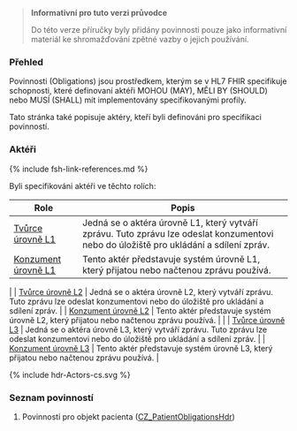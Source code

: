 <div xmlns="http://www.w3.org/1999/xhtml" xmlns:xsi="http://www.w3.org/2001/XMLSchema-instance"> 
<blockquote class="stu-note"> 
<b>Informativní pro tuto verzi průvodce</b> 
<p>Do této verze příručky byly přidány povinnosti pouze jako informativní materiál ke shromažďování zpětné vazby o jejich používání.</p> 
</blockquote>
</div>

### Přehled

Povinnosti (Obligations) jsou prostředkem, kterým se v  HL7 FHIR specifikuje schopnosti, které definovaní aktéři MOHOU (MAY), MĚLI BY (SHOULD) nebo MUSÍ (SHALL) mít implementovány specifikovanými profily.

Tato stránka také popisuje aktéry, kteří byli definováni pro specifikaci povinností.

### Aktéři

{% include fsh-link-references.md %}

Byli specifikováni aktéři ve těchto rolích:

| Role                                                 | Popis                                                                                                                      |
| ---------------------------------------------------- | -------------------------------------------------------------------------------------------------------------------------- |
| [Tvůrce úrovně L1](ActorDefinition-actor-creator-hdr-L1.html)     | Jedná se o aktéra úrovně L1, který vytváří zprávu. Tuto zprávu lze odeslat konzumentovi nebo do úložiště pro ukládání a sdílení zpráv. |
| [Konzument úrovně L1](ActorDefinition-actor-consumer-hdr-L1.html) | Tento aktér představuje systém úrovně L1, který přijatou nebo načtenou zprávu používá.                                                  |
 |
| [Tvůrce úrovně L2](ActorDefinition-actor-creator-hdr-L2.html)     | Jedná se o aktéra úrovně L2, který vytváří zprávu. Tuto zprávu lze odeslat konzumentovi nebo do úložiště pro ukládání a sdílení zpráv. |
| [Konzument úrovně L2](ActorDefinition-actor-consumer-hdr-L2.html) | Tento aktér představuje systém úrovně L2, který přijatou nebo načtenou zprávu používá.                                                  |
 |
| [Tvůrce úrovně L3](ActorDefinition-actor-creator-hdr-L3.html)     | Jedná se o aktéra úrovně L3, který vytváří zprávu. Tuto zprávu lze odeslat konzumentovi nebo do úložiště pro ukládání a sdílení zpráv. |
| [Konzument  úrovně L3](ActorDefinition-actor-consumer-hdr-L3.html) | Tento aktér představuje systém úrovně L3, který přijatou nebo načtenou zprávu používá.                                                  |

<p>{% include hdr-Actors-cs.svg %}</p>

### Seznam povinností

1. Povinnosti pro objekt pacienta ([CZ_PatientObligationsHdr](StructureDefinition-cz-patient-obl-hdr.html))
